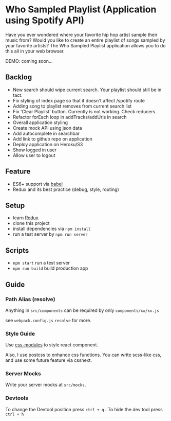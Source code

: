 # Who Sampled Playlist (Application using Spotify API)

Have you ever wondered where your favorite hip hop artist sample their music from? Would you like to create an entire playlist of songs sampled by your favorite artists? The Who Sampled Playlist application allows you to do this all in your web browser. 

DEMO: coming soon...

## Backlog
- New search should wipe current search. Your playlist should still be in tact.
- Fix styling of index page so that it doesn't affect /spotify route
- Adding song to playlist removes from current search list
- Fix 'Clear Playlist' button. Currently is not working. Check reducers.
- Refactor forEach loop in addTracks/addUris in search
- Overall application styling
- Create mock API using json data
- Add autocomplete in searchbar
- Add link to github repo on application
- Deploy application on Heroku/S3
- Show logged in user
- Allow user to logout

## Feature
- ES6+ support via [babel](https://babeljs.io)
- Redux and its best practice (debug, style, routing)

## Setup

- learn [Redux](http://redux.js.org)
- clone this project
- install dependencies via `npm install`
- run a test server by `npm run server`

## Scripts

- `npm start` run a test server
- `npm run build` build production app

## Guide

### Path Alias (resolve)
Anything in `src/components` can be required by only `components/xx/xx.js`

see `webpack.config.js` `resolve` for more.

### Style Guide
Use [css-modules](https://github.com/css-modules/css-modules) to style react component.

Also, I use postcss to enhance css functions. You can write scss-like css, and use some future feature via cssnext.

### Server Mocks

Write your server mocks at `src/mocks`.

### Devtools

 To change the Devtool position press `ctrl + q` . To hide the dev tool press `ctrl + h`
